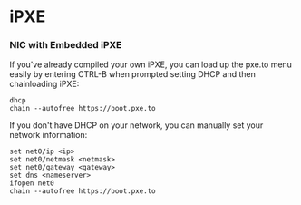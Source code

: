 # iPXE

### NIC with Embedded iPXE

If you've already compiled your own iPXE, you can load up the pxe.to menu easily by entering CTRL-B when prompted setting DHCP and then chainloading iPXE:

    dhcp
    chain --autofree https://boot.pxe.to

If you don't have DHCP on your network, you can manually set your network information:

    set net0/ip <ip>
    set net0/netmask <netmask>
    set net0/gateway <gateway>
    set dns <nameserver>
    ifopen net0
    chain --autofree https://boot.pxe.to
